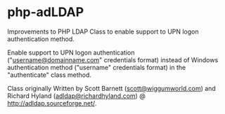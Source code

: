 php-adLDAP
==========

Improvements to PHP LDAP Class to enable support to UPN logon authentication method. 

Enable support to UPN logon authentication ("username@domainname.com" credentials format) instead of Windows authentication method ("username" credentials format) in the "authenticate" class method.

Class originally Written by Scott Barnett (scott@wiggumworld.com) and Richard Hyland (adldap@richardhyland.com) @ http://adldap.sourceforge.net/.
